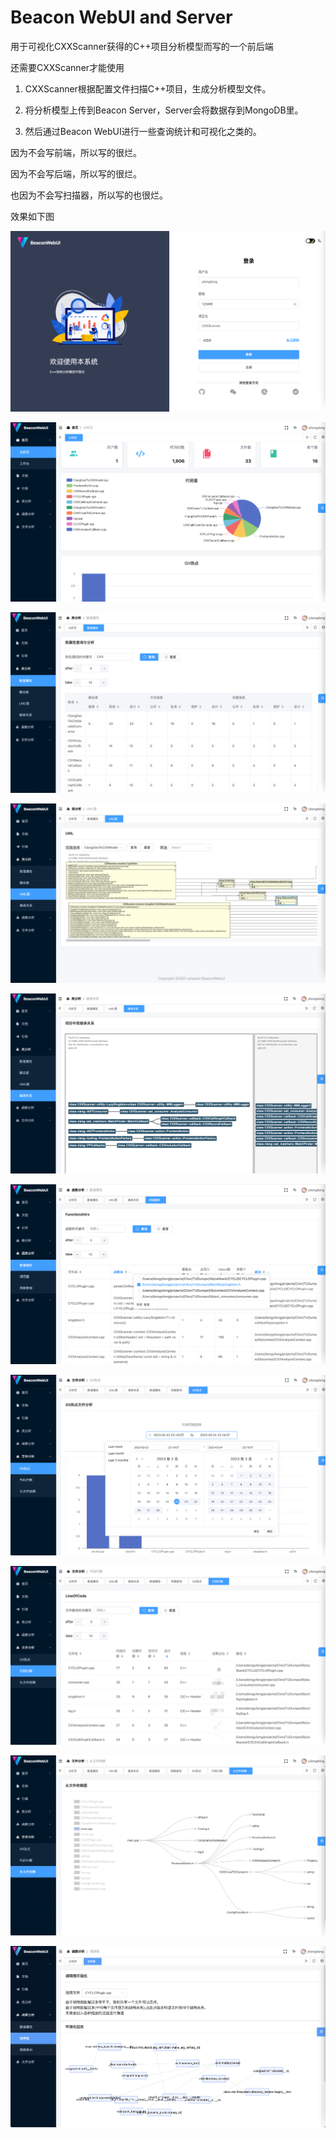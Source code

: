 # Beacon WebUI and Server
用于可视化CXXScanner获得的C++项目分析模型而写的一个前后端

还需要CXXScanner才能使用

1. CXXScanner根据配置文件扫描C++项目，生成分析模型文件。

2. 将分析模型上传到Beacon Server，Server会将数据存到MongoDB里。

3. 然后通过Beacon WebUI进行一些查询统计和可视化之类的。

因为不会写前端，所以写的很烂。

因为不会写后端，所以写的很烂。

也因为不会写扫描器，所以写的也很烂。

效果如下图

![1](./server/image/1.png)

![2](./server/image/2.png)

![3](./server/image/3.png)

![4](./server/image/4.png)

![5](./server/image/5.png)

![6](./server/image/6.png)

![7](./server/image/7.png)

![8](./server/image/8.png)

![9](./server/image/9.png)

![10](./server/image/10.png)